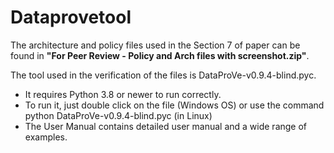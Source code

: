 # Dataprovetool

The architecture and policy files used in the Section 7 of paper can be found in <b>"For Peer Review - Policy and Arch files with screenshot.zip"</b>.  

The tool used in the verification of the files is DataProVe-v0.9.4-blind.pyc.   
- It requires Python 3.8 or newer to run correctly. 
- To run it, just double click on the file (Windows OS) or use the command python DataProVe-v0.9.4-blind.pyc (in Linux)
- The User Manual contains detailed user manual and a wide range of examples.
